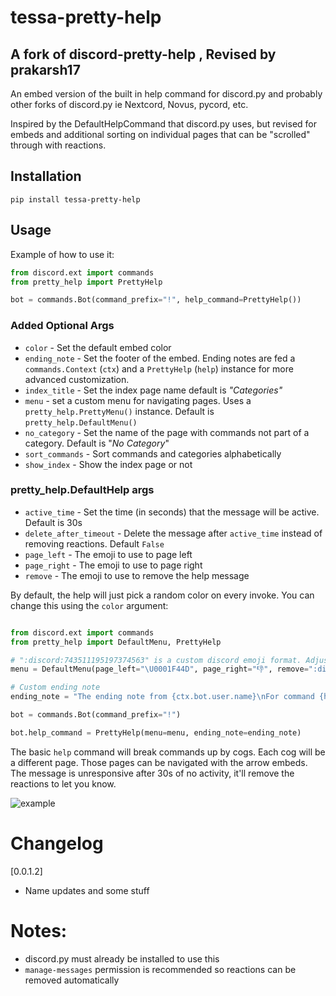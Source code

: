 
# tessa-pretty-help
## A fork of discord-pretty-help , Revised by prakarsh17

An embed version of the built in help command for discord.py and probably other forks of discord.py ie Nextcord, Novus, pycord, etc.

Inspired by the DefaultHelpCommand that discord.py uses, but revised for embeds and additional sorting on individual pages that can be "scrolled" through with reactions.

## Installation

`pip install tessa-pretty-help`

## Usage

Example of how to use it:

```python
from discord.ext import commands
from pretty_help import PrettyHelp

bot = commands.Bot(command_prefix="!", help_command=PrettyHelp())
```



### Added Optional Args

- `color` - Set the default embed color
- `ending_note` - Set the footer of the embed. Ending notes are fed a `commands.Context` (`ctx`) and a `PrettyHelp` (`help`) instance for more advanced customization.
- `index_title` - Set the index page name default is *"Categories"*
- `menu` - set a custom menu for navigating pages. Uses a `pretty_help.PrettyMenu()` instance. Default is `pretty_help.DefaultMenu()`
- `no_category` - Set the name of the page with commands not part of a category. Default is "*No Category*"
- `sort_commands` - Sort commands and categories alphabetically
- `show_index` - Show the index page or not

### pretty_help.DefaultHelp args

- `active_time` - Set the time (in seconds) that the message will be active. Default is 30s
- `delete_after_timeout` - Delete the message after `active_time` instead of removing reactions. Default `False`
- `page_left` - The emoji to use to page left
- `page_right` - The emoji to use to page right
- `remove` - The emoji to use to remove the help message


By default, the help will just pick a random color on every invoke. You can change this using the `color` argument:

```python

from discord.ext import commands
from pretty_help import DefaultMenu, PrettyHelp

# ":discord:743511195197374563" is a custom discord emoji format. Adjust to match your own custom emoji.
menu = DefaultMenu(page_left="\U0001F44D", page_right="👎", remove=":discord:743511195197374563", active_time=5)

# Custom ending note
ending_note = "The ending note from {ctx.bot.user.name}\nFor command {help.clean_prefix}{help.invoked_with}"

bot = commands.Bot(command_prefix="!")

bot.help_command = PrettyHelp(menu=menu, ending_note=ending_note)
```

The basic `help` command will break commands up by cogs. Each cog will be a different page. Those pages can be navigated with
the arrow embeds. The message is unresponsive after 30s of no activity, it'll remove the reactions to let you know.

![example](https://raw.githubusercontent.com/stroupbslayen/discord-pretty-help/master/images/example.gif)

# Changelog

[0.0.1.2]
- Name updates and some stuff


# Notes:
- discord.py must already be installed to use this
- `manage-messages` permission is recommended so reactions can be removed automatically

